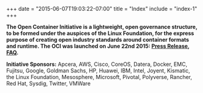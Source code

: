 +++
date = "2015-06-07T19:03:22-07:00"
title = "Index"
include = "index-1"
+++

**The Open Container Initiative is a lightweight, open governance structure, to be formed under the auspices of the Linux Foundation, for the express purpose of creating open industry standards around container formats and runtime. The OCI was launched on June 22nd 2015: [Press Release](/pressrelease), [FAQ](/faq).**

**Initiative Sponsors:**
Apcera,
AWS,
Cisco,
CoreOS,
Datera,
Docker,
EMC,
Fujitsu,
Google,
Goldman Sachs,
HP,
Huawei,
IBM,
Intel,
Joyent,
Kismatic,
the Linux Foundation,
Mesosphere,
Microsoft,
Pivotal,
Polyverse,
Rancher,
Red Hat,
Sysdig,
Twitter,
VMWare
